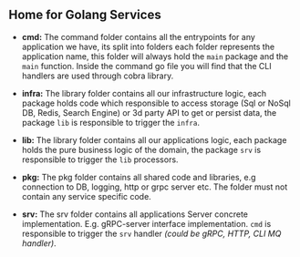 ## Home for Golang Services 
- **cmd:**
The command folder contains all the entrypoints for any application we have,
its split into folders each folder represents the application name, this folder
will always hold the `main` package and the `main` function. Inside the command
go file you will find that the CLI handlers are used through cobra library.

- **infra:**
The library folder contains all our infrastructure logic, 
each package holds code which responsible to access storage 
(Sql or NoSql DB, Redis, Search Engine) or 3d party API to get or persist data, 
the package `lib` is responsible to trigger the `infra`.

- **lib:**
The library folder contains all our applications logic, each package holds the
pure business logic of the domain, the package `srv` is responsible to trigger
the `lib` processors.

- **pkg:**
The pkg folder contains all shared code and libraries, e.g connection to DB, logging,
http or grpc server etc. The folder must not contain any service specific code.

- **srv:**
The srv folder contains all applications Server concrete implementation. E.g. gRPC-server interface implementation.
`cmd` is responsible to trigger the `srv` handler _(could be gRPC, HTTP, CLI MQ handler)_.
